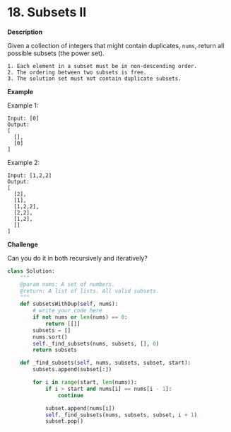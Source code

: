# 18. Subsets II

**Description**

Given a collection of integers that might contain duplicates, `nums`, return all possible subsets (the power set).

```
1. Each element in a subset must be in non-descending order.  
2. The ordering between two subsets is free.  
3. The solution set must not contain duplicate subsets.
```

**Example**

Example 1:

```
Input: [0]
Output:
[
  [],
  [0]
]
```

Example 2:

```
Input: [1,2,2]
Output:
[
  [2],
  [1],
  [1,2,2],
  [2,2],
  [1,2],
  []
]
```

**Challenge**

Can you do it in both recursively and iteratively?


```python
class Solution:
    """
    @param nums: A set of numbers.
    @return: A list of lists. All valid subsets.
    """
    def subsetsWithDup(self, nums):
        # write your code here
        if not nums or len(nums) == 0:
            return [[]]
        subsets = []
        nums.sort()
        self._find_subsets(nums, subsets, [], 0)
        return subsets

    def _find_subsets(self, nums, subsets, subset, start):
        subsets.append(subset[:])

        for i in range(start, len(nums)):
            if i > start and nums[i] == nums[i - 1]:
                continue

            subset.append(nums[i])
            self._find_subsets(nums, subsets, subset, i + 1)
            subset.pop()
```
